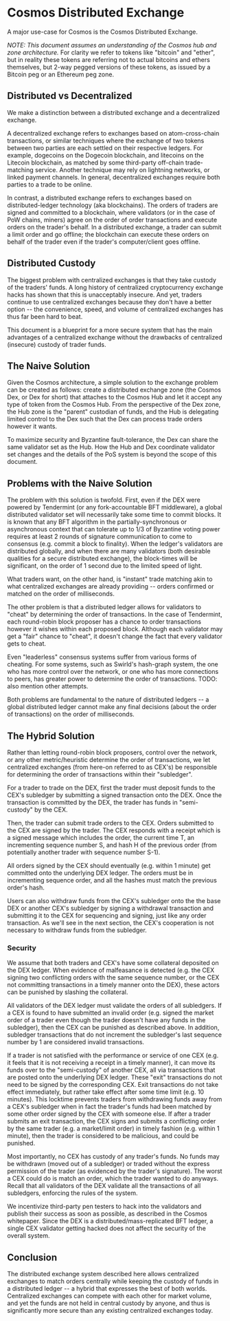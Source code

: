 # Cosmos Distributed Exchange

A major use-case for Cosmos is the Cosmos Distributed Exchange.

_NOTE: This document assumes an understanding of the Cosmos hub and zone
architecture._ For clarity we refer to tokens like "bitcoin" and "ether", but
in reality these tokens are referring not to actual bitcoins and ethers
themselves, but 2-way pegged versions of these tokens, as issued by a Bitcoin
peg or an Ethereum peg zone.

## Distributed vs Decentralized

We make a distinction between a distributed exchange and a decentralized
exchange.

A decentralized exchange refers to exchanges based on atom-cross-chain
transactions, or similar techniques where the exchange of two tokens between
two parties are each settled on their respective ledgers.  For example,
dogecoins on the Dogecoin blockchain, and litecoins on the Litecoin blockchain,
as matched by some third-party off-chain trade-matching service.  Another
technique may rely on lightning networks, or linked payment channels.  In
general, decentralized exchanges require both parties to a trade to be online.

In contrast, a distributed exchange refers to exchanges based on
distributed-ledger technology (aka blockchains).  The orders of traders are
signed and committed to a blockchain, where validators (or in the case of PoW
chains, miners) agree on the order of order transactions and execute orders on
the trader's behalf.  In a distributed exchange, a trader can submit a limit
order and go offline; the blockchain can execute these orders on behalf of the
trader even if the trader's computer/client goes offline.

## Distributed Custody

The biggest problem with centralized exchanges is that they take custody of the
traders' funds.  A long history of centralized cryptocurrency exchange hacks
has shown that this is unacceptably insecure.  And yet, traders continue to use
centralized exchanges because they don't have a better option -- the
convenience, speed, and volume of centralized exchanges has thus far been hard
to beat.

This document is a blueprint for a more secure system that has the main
advantages of a centralized exchange without the drawbacks of centralized
(insecure) custody of trader funds.

## The Naive Solution

Given the Cosmos architecture, a simple solution to the exchange problem can be
created as follows: create a distributed exchange zone (the Cosmos Dex, or Dex
for short) that attaches to the Cosmos Hub and let it accept any type of token
from the Cosmos Hub.  From the perspective of the Dex zone, the Hub zone is the
"parent" custodian of funds, and the Hub is delegating limited control to the
Dex such that the Dex can process trade orders however it wants.

To maximize security and Byzantine fault-tolerance, the Dex can share the same
validator set as the Hub.  How the Hub and Dex coordinate validator set changes
and the details of the PoS system is beyond the scope of this document.

## Problems with the Naive Solution

The problem with this solution is twofold.  First, even if the DEX were powered
by Tendermint (or any fork-accountable BFT middleware), a global distributed
validator set will necessarily take some time to commit blocks.  It is known
that any BFT algorithm in the partially-synchronous or asynchronous context
that can tolerate up to 1/3 of Byzantine voting power requires at least 2
rounds of signature communication to come to consensus (e.g. commit a block to
finality). When the ledger's validators are distributed globally, and when
there are many validators (both desirable qualities for a secure distributed
exchange), the block-times will be significant, on the order of 1 second due to
the limited speed of light.

What traders want, on the other hand, is "instant" trade matching akin to what
centralized exchanges are already providing -- orders confirmed or matched on
the order of milliseconds.

The other problem is that a distributed ledger allows for validators to "cheat"
by determining the order of transactions.  In the case of Tendermint, each
round-robin block proposer has a chance to order transactions however it wishes
within each proposed block.  Although each validator may get a "fair"
chance to "cheat", it doesn't change the fact that every validator gets to
cheat.

Even "leaderless" consensus systems suffer from various forms of cheating.  For
some systems, such as Swirld's hash-graph system, the one who has more control
over the network, or one who has more connections to peers, has greater power
to determine the order of transactions.  TODO: also mention other attempts.

Both problems are fundamental to the nature of distributed ledgers -- a global
distributed ledger cannot make any final decisions (about the order of
transactions) on the order of milliseconds.

## The Hybrid Solution

Rather than letting round-robin block proposers, control over the network, or
any other metric/heuristic determine the order of transactions, we let
centralized exchanges (from here-on referred to as CEX's) be responsible for
determining the order of transactions within their "subledger".

For a trader to trade on the DEX, first the trader must deposit funds to the
CEX's subledger by submitting a signed transaction onto the DEX.  Once the
transaction is committed by the DEX, the trader has funds in "semi-custody" by
the CEX.

Then, the trader can submit trade orders to the CEX.  Orders submitted to the
CEX are signed by the trader.  The CEX responds with a receipt which is a
signed message which includes the order, the current time T, an incrementing
sequence number S, and hash H of the previous order (from potentially another
trader with sequence number S-1).

All orders signed by the CEX should eventually (e.g. within 1 minute) get
committed onto the underlying DEX ledger.  The orders must be in incrementing
sequence order, and all the hashes must match the previous order's hash.

Users can also withdraw funds from the CEX's subledger onto the the base DEX or
another CEX's subledger by signing a withdrawal transaction and submitting it
to the CEX for sequencing and signing, just like any order transaction.  As
we'll see in the next section, the CEX's cooperation is not necessary to
withdraw funds from the subledger.

### Security

We assume that both traders and CEX's have some collateral deposited on the DEX
ledger.  When evidence of malfeasance is detected (e.g. the CEX signing two
conflicting orders with the same sequence number, or the CEX not committing
transactions in a timely manner onto the DEX), these actors can be punished by
slashing the collateral.

All validators of the DEX ledger must validate the orders of all subledgers. If
a CEX is found to have submitted an invalid order (e.g. signed the market order
of a trader even though the trader doesn't have any funds in the subledger),
then the CEX can be punished as described above.  In addition, subledger
transactions that do not increment the subledger's last sequence number by 1
are considered invalid transactions.

If a trader is not satisfied with the performance or service of one CEX
 (e.g. it feels that it is not receiving a receipt in a timely manner),
it can move its funds over to the "semi-custody" of another CEX, all via
transactions that are posted onto the underlying DEX ledger.  These "exit"
transactions do not need to be signed by the corresponding CEX.  Exit
transactions do not take effect immediately, but rather take effect after some
time limit (e.g. 10 minutes).  This locktime prevents traders from withdrawing
funds away from a CEX's subledger when in fact the trader's funds had been
matched by some other order signed by the CEX with someone else.  If after a
trader submits an exit transaction, the CEX signs and submits a conflicting
order by the same trader (e.g. a market/limit order) in timely fashion (e.g.
within 1 minute), then the trader is considered to be malicious, and could be
punished.

Most importantly, no CEX has custody of any trader's funds.  No funds may be
withdrawn (moved out of a subledger) or traded without the express permission
of the trader (as evidenced by the trader's signature). The worst a CEX could do
is match an order, which the trader wanted to do anyways.
Recall that all validators of the DEX validate all the
transactions of all subledgers, enforcing the rules of the system.

We incentivize third-party pen testers to hack into the validators and publish
their success as soon as possible, as described in the Cosmos whitepaper.
Since the DEX is a distributed/mass-replicated BFT ledger, a single CEX
validator getting hacked does not affect the security of the overall system.

## Conclusion

The distributed exchange system described here allows centralized exchanges to
match orders centrally while keeping the custody of funds in a distributed
ledger -- a hybrid that expresses the best of both worlds.  Centralized
exchanges can compete with each other for market volume, and yet the funds are
not held in central custody by anyone, and thus is significantly more secure
than any existing centralized exchanges today.
